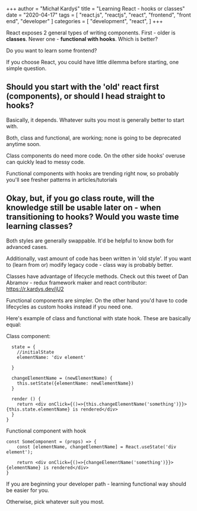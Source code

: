 +++
author = "Michał Kardyś"
title = "Learning React - hooks or classes"
date = "2020-04-17"
tags = [
    "react.js",
    "reactjs",
    "react",
    "frontend",
    "front end",
    "developer"
]
categories = [
    "development",
    "react",
]
+++

React exposes 2 general types of writing components. First - older is **classes**. Newer one - **functional with hooks**. Which is better?
<!--more-->

Do you want to learn some frontend? 

If you choose React, you could have little dilemma before starting, one simple question. 

## Should you start with the 'old' react first (components), or should I head straight to hooks?

Basically, it depends. Whatever suits you most is generally better to start with.
           
Both, class and functional, are working; none is going to be deprecated anytime soon.
           
Class components do need more code. On the other side hooks' overuse can quickly lead to messy code.
           
Functional components with hooks are trending right now, so probably you'll see fresher patterns in articles/tutorials

## Okay, but, if you go class route, will the knowledge still be usable later on - when transitioning to hooks? Would you waste time learning classes?

Both styles are generally swappable. It'd be helpful to know both for advanced cases.

Additionally, vast amount of code has been written in 'old style'. If you want to (learn from or) modify legacy code - class way is probably better. 

Classes have advantage of lifecycle methods. Check out this tweet of Dan Abramov - redux framework maker and react contributor: https://r.kardys.dev/jU2

Functional components are simpler. On the other hand you'd have to code lifecycles as custom hooks instead if you need one.

Here's example of class and functional with state hook. These are basically equal:

Class component: 
```class SomeComponent extends React.Component {
  state = {
    //initialState
    elementName: 'div element'

  }

  changeElementName = (newElementName) {
    this.setState({elementName: newElementName})
  }

  render () {
    return <div onClick={()=>{this.changeElementName('something')}}> {this.state.elementName} is rendered</div>
  }
}
```

Functional component with hook
```
const SomeComponent = (props) => {
    const [elementName, changeElementName] = React.useState('div element');
    
    return <div onClick={()=>{changeElementName('something')}}> {elementName} is rendered</div>
}
``` 

If you are beginning your developer path - learning functional way should be easier for you.

Otherwise, pick whatever suit you most.  
